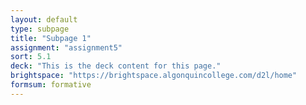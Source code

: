 ```yaml
---
layout: default
type: subpage
title: "Subpage 1"
assignment: "assignment5"
sort: 5.1
deck: "This is the deck content for this page."
brightspace: "https://brightspace.algonquincollege.com/d2l/home"
formsum: formative
---
```

